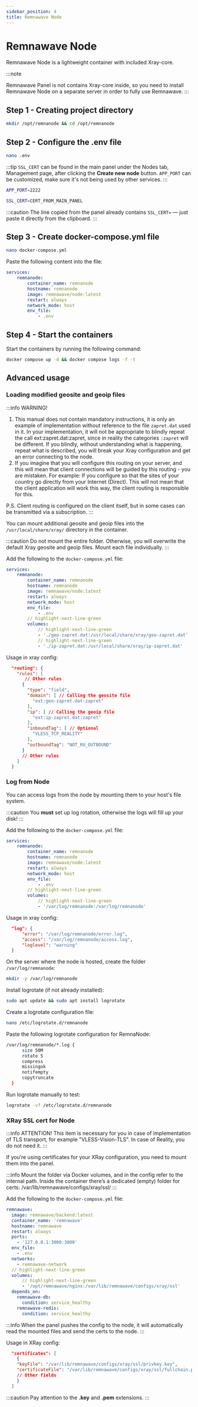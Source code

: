 ```yaml
---
sidebar_position: 4
title: Remnawave Node
---
```


# Remnawave Node

Remnawave Node is a lightweight container with included Xray-core.

:::note

Remnawave Panel is not contains Xray-core inside, so you need to install Remnawave Node on a separate server in order to fully use Remnawave.
:::

## Step 1 - Creating project directory

```bash title="Creating project directory"
mkdir /opt/remnanode && cd /opt/remnanode
```

## Step 2 - Configure the .env file

```bash title="Creating .env file"
nano .env
```

:::tip
`SSL_CERT` can be found in the main panel under the Nodes tab, Management page, after clicking the **Create new node** button. `APP_PORT` can be customized, make sure it's not being used by other services.
:::

```bash title=".env file content"
APP_PORT=2222

SSL_CERT=CERT_FROM_MAIN_PANEL
```
:::caution
The line copied from the panel already contains `SSL_CERT=` — just paste it directly from the clipboard.
:::

## Step 3 - Create docker-compose.yml file

```bash title="Creating docker-compose.yml file"
nano docker-compose.yml
```

Paste the following content into the file:

```yaml title="docker-compose.yml file content"
services:
    remnanode:
        container_name: remnanode
        hostname: remnanode
        image: remnawave/node:latest
        restart: always
        network_mode: host
        env_file:
            - .env
```

## Step 4 - Start the containers

Start the containers by running the following command:

```bash title="Start the containers"
docker compose up -d && docker compose logs -f -t
```

## Advanced usage

### Loading modified geosite and geoip files

:::info
WARNING!
1. This manual does not contain mandatory instructions, it is only an example of implementation without reference to the file `zapret.dat` used in it. In your implementation, it will not be appropriate to blindly repeat the call ext:zapret.dat:zapret, since in reality the categories `:zapret` will be different. If you blindly, without understanding what is happening, repeat what is described, you will break your Xray configuration and get an error connecting to the node.
2. If you imagine that you will configure this routing on your server, and this will mean that client connections will be guided by this routing - you are mistaken.
For example: If you configure so that the sites of your country go directly from your Internet (Direct). This will not mean that the client application will work this way, the client routing is responsible for this.

P.S.
Client routing is configured on the client itself, but in some cases can be transmitted via a subscription.
:::

You can mount additional geosite and geoip files into the `/usr/local/share/xray/` directory in the container.

:::caution
Do not mount the entire folder. Otherwise, you will overwrite the default Xray geosite and geoip files. Mount each file individually.
:::

Add the following to the `docker-compose.yml` file:

```yaml
services:
    remnanode:
        container_name: remnanode
        hostname: remnanode
        image: remnawave/node:latest
        restart: always
        network_mode: host
        env_file:
            - .env
        // highlight-next-line-green
        volumes:
            // highlight-next-line-green
            - './geo-zapret.dat:/usr/local/share/xray/geo-zapret.dat'
            // highlight-next-line-green
            - './ip-zapret.dat:/usr/local/share/xray/ip-zapret.dat'
```

Usage in xray config:

```json
  "routing": {
    "rules": [
       // Other rules
      {
        "type": "field",
        "domain": [ // Calling the geosite file
          "ext:geo-zapret.dat:zapret"
        ],
        "ip": [ // Calling the geoip file
          "ext:ip-zapret.dat:zapret"
        ],
        "inboundTag": [ // Optional
          "VLESS_TCP_REALITY"
        ],
        "outboundTag": "NOT_RU_OUTBOUND"
      }
      // Other rules
    ]
  }
```

### Log from Node

You can access logs from the node by mounting them to your host's file system.

:::caution
You **must** set up log rotation, otherwise the logs will fill up your disk!
:::

Add the following to the `docker-compose.yml` file:

```yaml
services:
    remnanode:
        container_name: remnanode
        hostname: remnanode
        image: remnawave/node:latest
        restart: always
        network_mode: host
        env_file:
            - .env
        // highlight-next-line-green
        volumes:
            // highlight-next-line-green
            - '/var/log/remnanode:/var/log/remnanode'
```

Usage in xray config:

```json
  "log": {
      "error": "/var/log/remnanode/error.log",
      "access": "/var/log/remnanode/access.log",
      "loglevel": "warning"
  }
```

On the server where the node is hosted, create the folder `/var/log/remnanode`:

```bash
mkdir -p /var/log/remnanode
```

Install logrotate (if not already installed):

```bash
sudo apt update && sudo apt install logrotate
```

Create a logrotate configuration file:

```bash
nano /etc/logrotate.d/remnanode
```

Paste the following logrotate configuration for RemnaNode:

```bash
/var/log/remnanode/*.log {
      size 50M
      rotate 5
      compress
      missingok
      notifempty
      copytruncate
  }
```

Run logrotate manually to test:

```bash
logrotate -vf /etc/logrotate.d/remnanode
```

### XRay SSL cert for Node

:::info
ATTENTION! This item is necessary for you in case of implementation of TLS transport, for example "VLESS-Vision-TLS". In case of Reality, you do not need it.
:::

If you’re using certificates for your XRay configuration, you need to mount them into the panel.

:::info
Mount the folder via Docker volumes, and in the config refer to the internal path.
Inside the container there’s a dedicated (empty) folder for certs:
/var/lib/remnawave/configs/xray/ssl/
:::

Add the following to the `docker-compose.yml` file:

```yaml
remnawave:
  image: remnawave/backend:latest
  container_name: 'remnawave'
  hostname: remnawave
  restart: always
  ports:
    - '127.0.0.1:3000:3000'
  env_file:
    - .env
  networks:
    - remnawave-network
  // highlight-next-line-green
  volumes:
      // highlight-next-line-green
      - '/opt/remnawave/nginx:/var/lib/remnawave/configs/xray/ssl'
  depends_on:
    remnawave-db:
      condition: service_healthy
    remnawave-redis:
      condition: service_healthy
```

:::info
When the panel pushes the config to the node, it will automatically read the mounted files and send the certs to the node.
:::

Usage in XRay config:

```json
  "certificates": [
    {
    "keyFile": "/var/lib/remnawave/configs/xray/ssl/privkey.key",
    "certificateFile": "/var/lib/remnawave/configs/xray/ssl/fullchain.pem"
    // Other fields
    }
  ]
```

:::caution
Pay attention to the **.key** and **.pem** extensions.
:::
